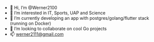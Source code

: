 - 👋 Hi, I’m @Werner2100
- 👀 I’m interested in IT, Sports, UAP and Science
- 🌱 I’m currently developing an app with  postgres/golang/flutter stack (running on Docker)
- 💞️ I’m looking to collaborate on cool Go projects
- 📫 werner2111@gmail.com

<!---
Werner2100/Werner2100 is a ✨ special ✨ repository because its `README.md` (this file) appears on your GitHub profile.
You can click the Preview link to take a look at your changes.
--->
